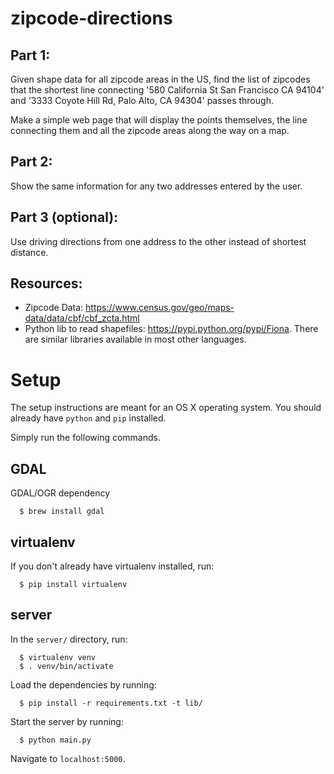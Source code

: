 zipcode-directions
===

Part 1:
---

Given shape data for all zipcode areas in the US, find the list of zipcodes that the shortest line connecting '580 California St San Francisco CA 94104' and '3333 Coyote Hill Rd, Palo Alto, CA 94304' passes through.

Make a simple web page that will display the points themselves, the line connecting them and all the zipcode areas along the way on a map.

Part 2:
---

Show the same information for any two addresses entered by the user.

Part 3 (optional):
---

Use driving directions from one address to the other instead of shortest distance.

Resources:
---

- Zipcode Data: https://www.census.gov/geo/maps-data/data/cbf/cbf_zcta.html
- Python lib to read shapefiles: https://pypi.python.org/pypi/Fiona. There are similar libraries available in most other languages.

Setup
===

The setup instructions are meant for an OS X operating system. You should already have `python` and `pip` installed.

Simply run the following commands.

GDAL
---

GDAL/OGR dependency

```
  $ brew install gdal
```

virtualenv
---

If you don't already have virtualenv installed, run:

```
  $ pip install virtualenv
```

server
---

In the `server/` directory, run:

```
  $ virtualenv venv
  $ . venv/bin/activate
```

Load the dependencies by running:

```
  $ pip install -r requirements.txt -t lib/
```

Start the server by running:

```
  $ python main.py
```

Navigate to `localhost:5000`.
